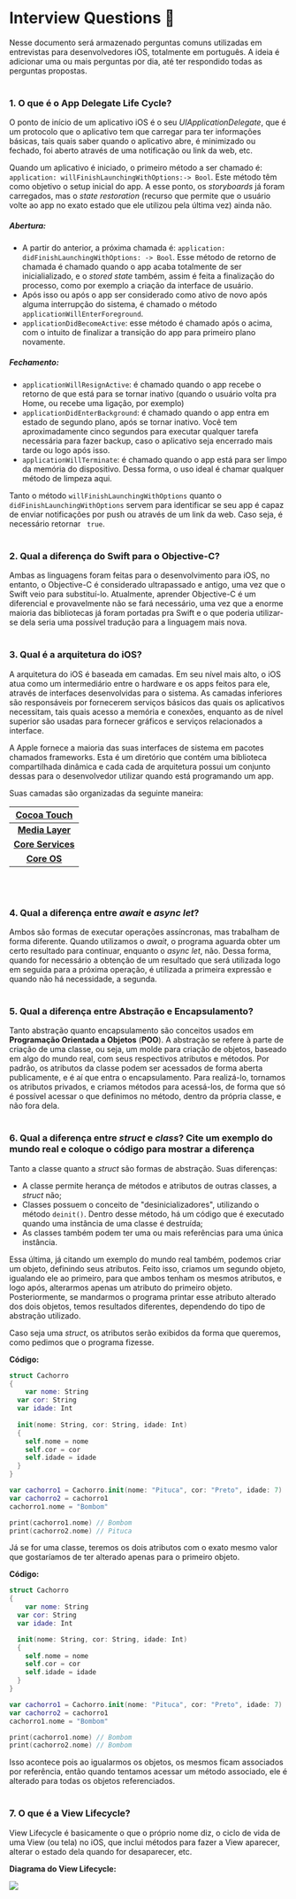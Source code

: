 # Interview Questions 📝

Nesse documento será armazenado perguntas comuns utilizadas em entrevistas para desenvolvedores iOS, totalmente em português. A ideia é adicionar uma ou mais perguntas por dia, até ter respondido todas as perguntas propostas.<br><br>

### 1. O que é o App Delegate Life Cycle?

O ponto de início de um aplicativo iOS é o seu *UIApplicationDelegate*, que é um protocolo que o aplicativo tem que carregar para ter informações básicas, tais quais saber quando o aplicativo abre, é minimizado ou fechado, foi aberto através de uma notificação ou link da web, etc.

Quando um aplicativo é iniciado, o primeiro método a ser chamado é: `application: willFinishLaunchingWithOptions:-> Bool`. Este método têm como objetivo o setup inicial do app. A esse ponto, os *storyboards* já foram carregados, mas o *state restoration* (recurso que permite que o usuário volte ao app no exato estado que ele utilizou pela última vez) ainda não.

##### Abertura:

- A partir do anterior, a próxima chamada é: `application: didFinishLaunchingWithOptions: -> Bool`. Esse método de retorno de chamada é chamado quando o app acaba totalmente de ser inicialializado, e o *stored state* também, assim é feita a finalização do processo, como por exemplo a criação da interface de usuário.
- Após isso ou após o app ser considerado como ativo de novo após alguma interrupção do sistema, é chamado o método `applicationWillEnterForeground`.
- `applicationDidBecomeActive`: esse método é chamado após o acima, com o intuito de finalizar a transição do app para primeiro plano novamente.

##### Fechamento:

- `applicationWillResignActive`: é chamado quando o app recebe o retorno de que está para se tornar inativo (quando o usuário volta pra Home, ou recebe uma ligação, por exemplo)
- `applicationDidEnterBackground`: é chamado quando o app entra em estado de segundo plano, após se tornar inativo. Você tem aproximadamente cinco segundos para executar qualquer tarefa necessária para fazer backup, caso o aplicativo seja encerrado mais tarde ou logo após isso.
- `applicationWillTerminate`: é chamado quando o app está para ser limpo da memória do dispositivo. Dessa forma, o uso ideal é chamar qualquer método de limpeza aqui.

Tanto o método `willFinishLaunchingWithOptions` quanto o `didFinishLaunchingWithOptions` servem para identificar se seu app é capaz de enviar notificações por push ou através de um link da web. Caso seja, é necessário retornar ` true`. <br><br>

### 2. Qual a diferença do Swift para o Objective-C?

Ambas as linguagens foram feitas para o desenvolvimento para iOS, no entanto, o Objective-C é considerado ultrapassado e antigo, uma vez que o Swift veio para substituí-lo. Atualmente, aprender Objective-C é um diferencial e provavelmente não se fará necessário, uma vez que a enorme maioria das bibliotecas já foram portadas pra Swift e o que poderia utilizar-se dela seria uma possível tradução para a linguagem mais nova. <br><br>

### 3. Qual é a arquitetura do iOS?

A arquitetura do iOS é baseada em camadas. Em seu nível mais alto, o iOS atua como um intermediário entre o hardware e os apps feitos para ele, através de interfaces desenvolvidas para o sistema. As camadas inferiores são responsáveis por fornecerem serviços básicos das quais os aplicativos necessitam, tais quais acesso a memória e conexões, enquanto as de nível superior são usadas para fornecer gráficos e serviços relacionados a interface.

A Apple fornece a maioria das suas interfaces de sistema em pacotes chamados frameworks. Esta é um diretório que contém uma biblioteca compartilhada dinâmica e cada cada de arquitetura possui um conjunto dessas para o desenvolvedor utilizar quando está programando um app.

Suas camadas são organizadas da seguinte maneira:

| [**Cocoa Touch**](https://developer.apple.com/library/archive/documentation/MacOSX/Conceptual/OSX_Technology_Overview/CocoaApplicationLayer/CocoaApplicationLayer.html) |
| :----------------------------------------------------------: |
| [**Media Layer**](https://developer.apple.com/library/archive/documentation/MacOSX/Conceptual/OSX_Technology_Overview/MediaLayer/MediaLayer.html#//apple_ref/doc/uid/TP40001067-CH273-SW1) |
| [**Core Services**](https://developer.apple.com/library/archive/documentation/MacOSX/Conceptual/OSX_Technology_Overview/CoreServicesLayer/CoreServicesLayer.html#:~:text=The%20technologies%20in%20the%20Core,on%20the%20app's%20user%20interface.) |
| [**Core OS**](https://developer.apple.com/library/archive/documentation/MacOSX/Conceptual/OSX_Technology_Overview/CoreOSLayer/CoreOSLayer.html) | 

<br><br>
### 4. Qual a diferença entre *await* e *async let*?

Ambos são formas de executar operações assíncronas, mas trabalham de forma diferente. Quando utilizamos o *await*, o programa aguarda obter um certo resultado para continuar, enquanto o *async let*, não.
Dessa forma, quando for necessário a obtenção de um resultado que será utilizada logo em seguida para a próxima operação, é utilizada a primeira expressão e quando não há necessidade, a segunda.<br><br>

### 5. Qual a diferença entre Abstração e Encapsulamento?

Tanto abstração quanto encapsulamento são conceitos usados em **Programação Orientada a Objetos** (**POO**). A abstração se refere à parte de criação de uma classe, ou seja, um molde para criação de objetos, baseado em algo do mundo real, com seus respectivos atributos e métodos. Por padrão, os atributos da classe podem ser acessados de forma aberta publicamente, e é aí que entra o encapsulamento. Para realizá-lo, tornamos os atributos privados, e criamos métodos para acessá-los, de forma que só é possível acessar o que definimos no método, dentro da própria classe, e não fora dela.<br><br>

### 6. Qual a diferença entre *struct* e *class*? Cite um exemplo do mundo real e coloque o código para mostrar a diferença

Tanto a classe quanto a *struct* são formas de abstração. Suas diferenças:

- A classe permite herança de métodos e atributos de outras classes, a *struct* não;
- Classes possuem o conceito de "desinicializadores", utilizando o método `deinit()`. Dentro desse método, há um código que é executado quando uma instância de uma classe é destruída;
- As classes também podem ter uma ou mais referências para uma única instância.

Essa última, já citando um exemplo do mundo real também, podemos criar um objeto, definindo seus atributos. Feito isso, criamos um segundo objeto, igualando ele ao primeiro, para que ambos tenham os mesmos atributos, e logo após, alterarmos apenas um atributo do primeiro objeto. Posteriormente, se mandarmos o programa printar esse atributo alterado dos dois objetos, temos resultados diferentes, dependendo do tipo de abstração utilizado. 

Caso seja uma *struct*, os atributos serão exibidos da forma que queremos, como pedimos que o programa fizesse. 

**Código:**

```swift
struct Cachorro
{  
	var nome: String  
  var cor: String  
  var idade: Int   
  
  init(nome: String, cor: String, idade: Int) 
  {    
    self.nome = nome    
    self.cor = cor   
    self.idade = idade  
  }
}

var cachorro1 = Cachorro.init(nome: "Pituca", cor: "Preto", idade: 7) 
var cachorro2 = cachorro1
cachorro1.nome = "Bombom" 

print(cachorro1.nome) // Bombom
print(cachorro2.nome) // Pituca
```

Já se for uma classe, teremos os dois atributos com o exato mesmo valor que gostaríamos de ter alterado apenas para o primeiro objeto. <br>

**Código:**

```swift
struct Cachorro
{  
	var nome: String  
  var cor: String  
  var idade: Int   

  init(nome: String, cor: String, idade: Int) 
  {    
    self.nome = nome    
    self.cor = cor   
    self.idade = idade  
  }
}

var cachorro1 = Cachorro.init(nome: "Pituca", cor: "Preto", idade: 7) 
var cachorro2 = cachorro1
cachorro1.nome = "Bombom" 

print(cachorro1.nome) // Bombom
print(cachorro2.nome) // Bombom
```

 Isso acontece pois ao igualarmos os objetos, os mesmos ficam associados por referência, então quando tentamos acessar um método associado, ele é alterado para todas os objetos referenciados.<br><br>

### 7. O que é a View Lifecycle?

View Lifecycle é basicamente o que o próprio nome diz, o ciclo de vida de uma View (ou tela) no iOS, que inclui métodos para fazer a View aparecer, alterar o estado dela quando for desaparecer, etc.

**Diagrama do View Lifecycle:**

![](https://miro.medium.com/max/1400/1*jb1Y17gwQCRi2XCKy7_QHQ.png)

<br><br>

